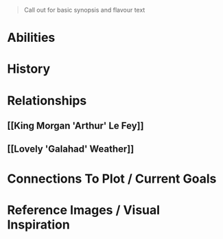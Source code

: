 > Call out for basic synopsis and flavour text

# Abilities

# History

# Relationships
## [[King Morgan 'Arthur' Le Fey]]
## [[Lovely 'Galahad' Weather]]

# Connections To Plot / Current Goals

# Reference Images / Visual Inspiration